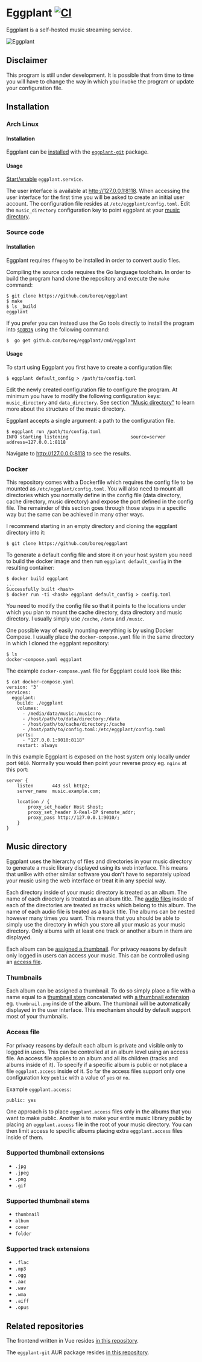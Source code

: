 # Eggplant [![CI][ci-badge]][ci]

Eggplant is a self-hosted music streaming service.

![Eggplant][screenshot]

## Disclaimer

This program is still under development. It is possible that from time to time
you will have to change the way in which you invoke the program or update your
configuration file.

## Installation

### Arch Linux

#### Installation

Eggplant can be [installed][arch-install] with the
[`eggplant-git`][aur-eggplant-git] package.

#### Usage

[Start/enable][arch-start-enable] `eggplant.service`.

The user interface is available at http://127.0.0.1:8118. When accessing the
user interface for the first time you will be asked to create an initial user
account. The configuration file resides at `/etc/eggplant/config.toml`. Edit
the `music_directory` configuration key to point eggplant at your [music
directory][anchor-music-directory].

### Source code

#### Installation

Eggplant requires `ffmpeg` to be installed in order to convert audio files.

Compiling the source code requires the Go language toolchain. In order to
build the program hand clone the repository and execute the `make` command:

    $ git clone https://github.com/boreq/eggplant
    $ make
    $ ls _build
    eggplant

If you prefer you can instead use the Go tools directly to install the
program into [`$GOBIN`][go-get] using the following command:

    $  go get github.com/boreq/eggplant/cmd/eggplant

#### Usage

To start using Eggplant you first have to create a configuration file:

    $ eggplant default_config > /path/to/config.toml

Edit the newly created configuration file to configure the program. At
minimum you have to modify the following configuration keys:
`music_directory` and `data_directory`. See section ["Music
directory"][anchor-music-directory] to learn more about the structure of the
music directory.

Eggplant accepts a single argument: a path to the configuration file.

    $ eggplant run /path/to/config.toml
    INFO starting listening                       source=server address=127.0.0.1:8118

Navigate to http://127.0.0.0:8118 to see the results.

### Docker

This repository comes with a Dockerfile which requires the config file to be
mounted as `/etc/eggplant/config.toml`. You will also need to mount all
directories which you normally define in the config file (data directory, cache
directory, music directory) and expose the port defined in the config file. The
remainder of this section goes through those steps in a specific way but the
same can be achieved in many other ways.

I recommend starting in an empty directory and cloning the eggplant directory
into it:

    $ git clone https://github.com/boreq/eggplant

To generate a default config file and store it on your host system you need to
build the docker image and then run `eggplant default_config` in the resulting
container:

    $ docker build eggplant
    ...
    Successfully built <hash>
    $ docker run -ti <hash> eggplant default_config > config.toml

You need to modify the config file so that it points to the locations under
which you plan to mount the cache directory, data directory and music
directory. I usually simply use `/cache`, `/data` and `/music`.

One possible way of easily mounting everything is by using Docker Compose. I
usually place the `docker-compose.yaml` file in the same directory in which I
cloned the eggplant repository:

    $ ls
    docker-compose.yaml eggplant

The example `docker-compose.yaml` file for Eggplant could look like this:

    $ cat docker-compose.yaml
    version: '3'
    services:
      eggplant:
        build: ./eggplant
        volumes:
          - /media/data/music:/music:ro
          - /host/path/to/data/directory:/data
          - /host/path/to/cache/directory:/cache
          - /host/path/to/config.toml:/etc/eggplant/config.toml
        ports:
          - "127.0.0.1:9010:8118"
        restart: always

In this example Eggplant is exposed on the host system only locally under port
`9010`. Normally you would then point your reverse proxy eg. `nginx` at this
port:

    server {
        listen       443 ssl http2;
        server_name  music.example.com;

        location / {
            proxy_set_header Host $host;
            proxy_set_header X-Real-IP $remote_addr;
            proxy_pass http://127.0.0.1:9010/;
        }
    }

## Music directory

Eggplant uses the hierarchy of files and directories in your music directory to
generate a music library displayed using its web interface. This means that
unlike with other similar software you don't have to separately upload your
music using the web interface or treat it in any special way.

Each directory inside of your music directory is treated as an album. The
name of each directory is treated as an album title. The [audio
files][anchor-supported-track-extensions] inside of each of the directories
are treated as tracks which belong to this album. The name of each audio file
is treated as a track title. The albums can be nested however many times you
want. This means that you should be able to simply use the directory in which
you store all your music as your music directory. Only albums with at least
one track or another album in them are displayed.

Each album can be [assigned a thumbnail][anchor-thumbnails]. For privacy
reasons by default only logged in users can access your music. This can be
controlled using an [access file][anchor-access-file].

### Thumbnails

Each album can be assigned a thumbnail. To do so simply place a file with a
name equal to a [thumbnail stem][anchor-supported-thumbnail-extensions]
concatenated with [a thumbnail
extension][anchor-supported-thumbnail-extensions] eg. `thumbnail.png` inside
of the album. The thumbnail will be automatically displayed in the user
interface. This mechanism should by default support most of your thumbnails.

### Access file

For privacy reasons by default each album is private and visible only to
logged in users. This can be controlled at an album level using an access
file. An access file applies to an album and all its children (tracks and
albums inside of it). To specify if a specific album is public or not place a
file `eggplant.access` inside of it. So far the access files support only one
configuration key `public` with a value of `yes` or `no`.

Example `eggplant.access`:

```
public: yes
```

One approach is to place `eggplant.access` files only in the albums that you
want to make public. Another is to make your entire music library public by
placing an `eggplant.access` file in the root of your music directory. You
can then limit access to specific albums placing extra `eggplant.access`
files inside of them.

### Supported thumbnail extensions

- `.jpg`
- `.jpeg`
- `.png`
- `.gif`

### Supported thumbnail stems

- `thumbnail`
- `album`
- `cover`
- `folder`

### Supported track extensions

- `.flac`
- `.mp3`
- `.ogg`
- `.aac`
- `.wav`
- `.wma`
- `.aiff`
- `.opus`

## Related repositories

The frontend written in Vue resides [in this repository][repo-frontend].

The `eggplant-git` AUR package resides [in this repository][repo-arch-eggplant-git].


[ci-badge]:https://github.com/boreq/eggplant/workflows/CI/badge.svg
[ci]:https://github.com/boreq/eggplant/actions
[screenshot]: https://user-images.githubusercontent.com/1935975/108577272-5bb61100-7318-11eb-8aba-5fcc0183b58c.png
[anchor-music-directory]: #music-directory
[anchor-supported-track-extensions]: #supported-track-extensions
[anchor-supported-thumbnail-extensions]: #supported-thumbnail-extensions
[anchor-supported-thumbnail-stems]: #supported-thumbnail-stems
[anchor-thumbnails]: #thumbnails
[anchor-access-file]: #access-file
[aur-eggplant-git]: https://aur.archlinux.org/packages/eggplant-git/
[go-get]: https://golang.org/cmd/go/#hdr-Add_dependencies_to_current_module_and_install_them
[arch-install]: https://wiki.archlinux.org/index.php/Install
[arch-start-enable]: https://wiki.archlinux.org/index.php/Start/enable
[repo-frontend]: https://github.com/boreq/eggplant-frontend
[repo-arch-eggplant-git]: https://github.com/boreq/eggplant-package-arch-linux-eggplant-git
